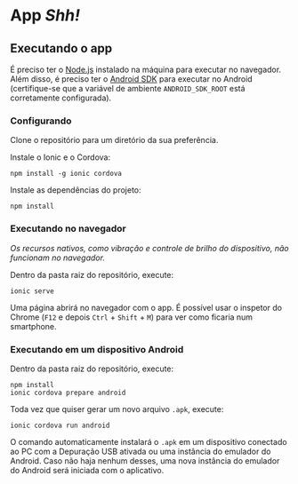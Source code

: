 # App *Shh!*

## Executando o app

É preciso ter o [Node.js](https://nodejs.org/en/) instalado na máquina para executar no navegador. Além disso, é preciso ter o [Android SDK](https://developer.android.com/studio/) para executar no Android (certifique-se que a variável de ambiente `ANDROID_SDK_ROOT` está corretamente configurada).

### Configurando
Clone o repositório para um diretório da sua preferência.

Instale o Ionic e o Cordova:

    npm install -g ionic cordova

Instale as dependências do projeto:

    npm install

### Executando no navegador

*Os recursos nativos, como vibração e controle de brilho do dispositivo, não funcionam no navegador.*

Dentro da pasta raiz do repositório, execute:

    ionic serve

Uma página abrirá no navegador com o app. É possível usar o inspetor do Chrome (`F12` e depois `Ctrl` + `Shift` + `M`) para ver como ficaria num smartphone.

### Executando em um dispositivo Android

Dentro da pasta raiz do repositório, execute:

    npm install
    ionic cordova prepare android

Toda vez que quiser gerar um novo arquivo `.apk`, execute:

    ionic cordova run android

O comando automaticamente instalará o `.apk` em um dispositivo conectado ao PC com a Depuração USB ativada ou uma instância do emulador do Android. Caso não haja nenhum desses, uma nova instância do emulador do Android será iniciada com o aplicativo.